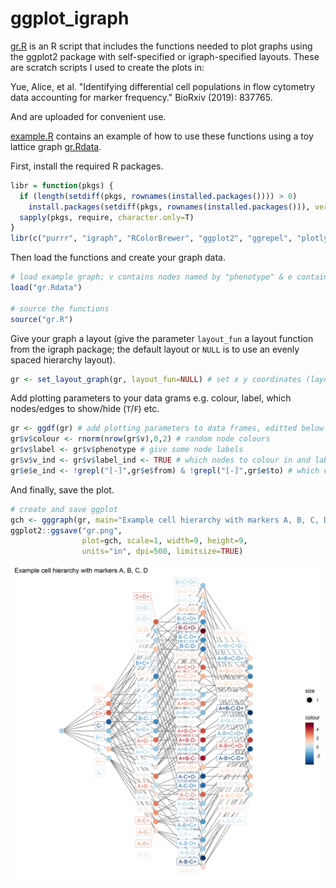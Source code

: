 # ggplot_igraph

[gr.R](gr.R) is an R script that includes the functions needed to plot graphs using the ggplot2 package with self-specified or igraph-specified layouts. These are scratch scripts I used to create the plots in:

Yue, Alice, et al. "Identifying differential cell populations in flow cytometry data accounting for marker frequency." BioRxiv (2019): 837765.

And are uploaded for convenient use.

[example.R](example.R) contains an example of how to use these functions using a toy lattice graph [gr.Rdata](gr.Rdata).

First, install the required R packages.
```r
libr = function(pkgs) {
  if (length(setdiff(pkgs, rownames(installed.packages()))) > 0) 
    install.packages(setdiff(pkgs, rownames(installed.packages())), verbose=F)
  sapply(pkgs, require, character.only=T)
}
libr(c("purrr", "igraph", "RColorBrewer", "ggplot2", "ggrepel", "plotly"))
```

Then load the functions and create your graph data.
```r
# load example graph; v contains nodes named by "phenotype" & e contains edges.
load("gr.Rdata")

# source the functions
source("gr.R")
```

Give your graph a layout (give the parameter `layout_fun` a layout function from the igraph package; the default layout or `NULL` is to use an evenly spaced hierarchy layout).
```r
gr <- set_layout_graph(gr, layout_fun=NULL) # set x y coordinates (layout)
```

Add plotting parameters to your data grams e.g. colour, label, which nodes/edges to show/hide (`T`/`F`) etc.
```r
gr <- ggdf(gr) # add plotting parameters to data frames, editted below
gr$v$colour <- rnorm(nrow(gr$v),0,2) # random node colours
gr$v$label <- gr$v$phenotype # give some node labels
gr$v$v_ind <- gr$v$label_ind <- TRUE # which nodes to colour in and label
gr$e$e_ind <- !grepl("[-]",gr$e$from) & !grepl("[-]",gr$e$to) # which edges to show
```

And finally, save the plot.
```r
# create and save ggplot
gch <- gggraph(gr, main="Example cell hierarchy with markers A, B, C, D")
ggplot2::ggsave("gr.png",
                plot=gch, scale=1, width=9, height=9,
                units="in", dpi=500, limitsize=TRUE)
```

![example hierarchical graph plot](gr.png)
